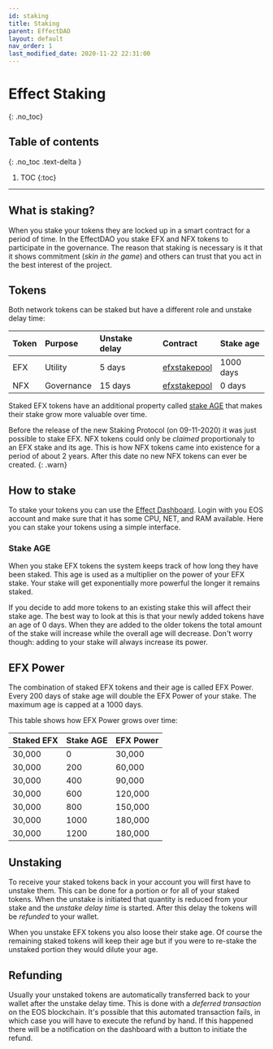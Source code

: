 ```yaml
---
id: staking
title: Staking
parent: EffectDAO
layout: default
nav_order: 1
last_modified_date: 2020-11-22 22:31:00
---
```


# Effect Staking
{: .no_toc}

## Table of contents
{: .no_toc .text-delta }

1. TOC
{:toc}

---

## What is staking?

When you stake your tokens they are locked up in a smart contract for a period
of time. In the EffectDAO you stake EFX and NFX tokens to participate in the
governance. The reason that staking is necessary is it that it shows commitment
(*skin in the game*) and others can trust that you act in the best interest of
the project.

## Tokens

Both network tokens can be staked but have a different role and unstake delay
time:

| Token | Purpose    | Unstake delay | Contract                                              | Stake age                                        |
|:------|:-----------|:--------------|:------------------------------------------------------|:-------------------------------------------------|
| EFX   | Utility    | 5 days        | [efxstakepool](https://bloks.io/account/efxstakepool) | <span class="label label-green">1000 days<span/> |
| NFX   | Governance | 15 days       | [efxstakepool](https://bloks.io/account/efxstakepool) | <span class="label label-yellow">0 days<span/>   |


Staked EFX tokens have an additional property called [stake AGE](#effect-power)
that makes their stake grow more valuable over time.

Before the release of the new Staking Protocol (on 09-11-2020) it was just
possible to stake EFX. NFX tokens could only be *claimed* proportionaly to an EFX
stake and its age. This is how NFX tokens came into existence for a period of
about 2 years. After this date no new NFX tokens can ever be created.
{: .warn}

## How to stake

To stake your tokens you can use the [Effect
Dashboard](https://dashboard.effect.ai/stake). Login with you EOS account and
make sure that it has some CPU, NET, and RAM available. Here you can stake your
tokens using a simple interface.

### Stake AGE

When you stake EFX tokens the system keeps track of how long they have been
staked. This age is used as a multiplier on the power of your EFX stake. Your
stake will get exponentially more powerful the longer it remains staked.

If you decide to add more tokens to an existing stake this will affect their
stake age. The best way to look at this is that your newly added tokens have an
age of 0 days. When they are added to the older tokens the total amount of the
stake will increase while the overall age will decrease. Don't worry though:
adding to your stake will always increase its power.

## EFX Power

The combination of staked EFX tokens and their age is called EFX Power. Every
200 days of stake age will double the EFX Power of your stake. The maximum age
is capped at a 1000 days.

This table shows how EFX Power grows over time:

| Staked EFX | Stake AGE | EFX  Power |
|------------|-----------|--------------|
| 30,000     | 0         | 30,000       |
| 30,000     | 200       | 60,000       |
| 30,000     | 400       | 90,000       |
| 30,000     | 600       | 120,000      |
| 30,000     | 800       | 150,000      |
| 30,000     | 1000      | 180,000      |
| 30,000     | 1200      | 180,000      |

## Unstaking

To receive your staked tokens back in your account you will first have to
unstake them. This can be done for a portion or for all of your staked
tokens. When the unstake is initiated that quantity is reduced from your stake
and the *unstake delay time* is started. After this delay the tokens will be
*refunded* to your wallet.

When you unstake EFX tokens you also loose their stake age. Of course the
remaining staked tokens will keep their age but if you were to re-stake the
unstaked portion they would dilute your age.

## Refunding

Usually your unstaked tokens are automatically transferred back to your wallet
after the unstake delay time. This is done with a *deferred transaction* on the
EOS blockchain. It's possible that this automated transaction fails, in which
case you will have to execute the refund by hand. If this happened there will be
a notification on the dashboard with a button to initiate the refund.

<!---
---

## Technical deep-dive

### Staking formulas
### Offline staking
### Caveats
-->